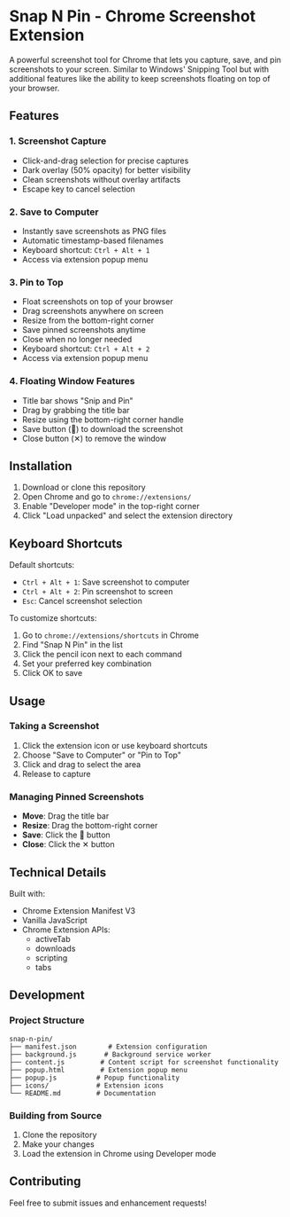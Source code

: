 # Snap N Pin - Chrome Screenshot Extension

A powerful screenshot tool for Chrome that lets you capture, save, and pin screenshots to your screen. Similar to Windows' Snipping Tool but with additional features like the ability to keep screenshots floating on top of your browser.

## Features

### 1. Screenshot Capture
- Click-and-drag selection for precise captures
- Dark overlay (50% opacity) for better visibility
- Clean screenshots without overlay artifacts
- Escape key to cancel selection

### 2. Save to Computer
- Instantly save screenshots as PNG files
- Automatic timestamp-based filenames
- Keyboard shortcut: `Ctrl + Alt + 1`
- Access via extension popup menu

### 3. Pin to Top
- Float screenshots on top of your browser
- Drag screenshots anywhere on screen
- Resize from the bottom-right corner
- Save pinned screenshots anytime
- Close when no longer needed
- Keyboard shortcut: `Ctrl + Alt + 2`
- Access via extension popup menu

### 4. Floating Window Features
- Title bar shows "Snip and Pin"
- Drag by grabbing the title bar
- Resize using the bottom-right corner handle
- Save button (💾) to download the screenshot
- Close button (✕) to remove the window

## Installation

1. Download or clone this repository
2. Open Chrome and go to `chrome://extensions/`
3. Enable "Developer mode" in the top-right corner
4. Click "Load unpacked" and select the extension directory

## Keyboard Shortcuts

Default shortcuts:
- `Ctrl + Alt + 1`: Save screenshot to computer
- `Ctrl + Alt + 2`: Pin screenshot to screen
- `Esc`: Cancel screenshot selection

To customize shortcuts:
1. Go to `chrome://extensions/shortcuts` in Chrome
2. Find "Snap N Pin" in the list
3. Click the pencil icon next to each command
4. Set your preferred key combination
5. Click OK to save

## Usage

### Taking a Screenshot
1. Click the extension icon or use keyboard shortcuts
2. Choose "Save to Computer" or "Pin to Top"
3. Click and drag to select the area
4. Release to capture

### Managing Pinned Screenshots
- **Move**: Drag the title bar
- **Resize**: Drag the bottom-right corner
- **Save**: Click the 💾 button
- **Close**: Click the ✕ button

## Technical Details

Built with:
- Chrome Extension Manifest V3
- Vanilla JavaScript
- Chrome Extension APIs:
  - activeTab
  - downloads
  - scripting
  - tabs

## Development

### Project Structure
```
snap-n-pin/
├── manifest.json        # Extension configuration
├── background.js       # Background service worker
├── content.js         # Content script for screenshot functionality
├── popup.html         # Extension popup menu
├── popup.js          # Popup functionality
├── icons/            # Extension icons
└── README.md         # Documentation
```

### Building from Source
1. Clone the repository
2. Make your changes
3. Load the extension in Chrome using Developer mode

## Contributing

Feel free to submit issues and enhancement requests!
